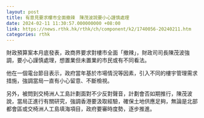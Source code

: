 ```yaml
---
layout: post
title: 有意見要求樓市全面撤辣　陳茂波說要小心謹慎處理
date: 2024-02-11 11:30:57.000000000 +08:00
link: https://news.rthk.hk/rthk/ch/component/k2/1740056-20240211.htm
categories: rthk
---
```


財政預算案本月底發表，政商界要求對樓市全面「撤辣」，財政司司長陳茂波強調，要小心謹慎處理，想置業但未置業的市民或有不同看法。

他在一個電台節目表示，政府當年基於市場情況等因素，引入不同的樓宇管理需求措施，強調當局一直有小心留意、不斷檢視。

另外，被問到交椅洲人工島計劃面對不少反對聲音，計劃會否如期推行，陳茂波說，當局正進行有關研究，強調香港要汲取經驗，確保土地供應足夠，無論是北部都會區或交椅洲人工島填海項目，政府要審時度勢，逐步推進。
